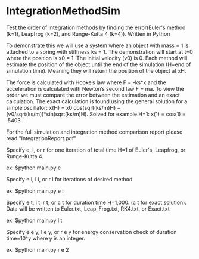 # IntegrationMethodSim
Test the order of integration methods by finding the error(Euler's method (k=1), Leapfrog (k=2), and Runge-Kutta 4 (k=4)). Written in Python


To demonstrate this we will use a system where an object with mass = 1 is attached to a spring with stiffness ks = 1. The demonstration will start at t=0 where the position is x0 = 1. The initial velocity (v0) is 0. Each method will estimate the position of the object until the end of the simulation (H=end of simulation time). Meaning they will return the position of the object at xH. 

The force is calculated with Hooke’s law where F = -ks*x and the acceleration is calculated with Newton’s second law F = ma. To view the order we must compare the error between the estimation and an exact calculation. The exact calculation is found using the general solution for a simple oscillator: x(H) = x0 cos(sqrt(ks/m)H) + (v0/sqrt(ks/m))*sin(sqrt(ks/m)H). 
Solved for example H=1:
x(1) = cos(1) = .5403...

For the full simulation and integration method comparison report please read "IntegrationReport.pdf"

Specify e, l, or r for one iteration of total time H=1 of Euler's, Leapfrog, or Runge-Kutta 4.

ex: $python main.py e


Specify e i, l i, or r i for iterations of desired method

ex: $python main.py e i


Specify e t, l t, r t, or c t for duration time H=1,000. (c t for exact solution). Data will be written to Euler.txt, Leap_Frog.txt, RK4.txt, or Exact.txt

ex: $python main.py l t


Specify e e y, l e y, or r e y for energy conservation check of duration time=10^y where y is an integer.

ex: $python main.py r e 2
